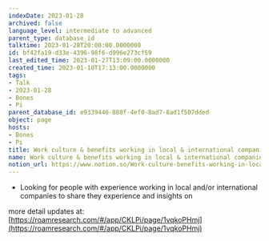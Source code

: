 ```yaml
---
indexDate: 2023-01-28
archived: false
language_level: intermediate to advanced
parent_type: database_id
talktime: 2023-01-28T20:00:00.0000000
id: bf42fa19-d33e-4396-98f6-d996e273cf59
last_edited_time: 2023-01-27T13:09:00.0000000
created_time: 2023-01-10T17:13:00.0000000
tags:
- Talk
- 2023-01-28
- Bones
- Pi
parent_database_id: e9339446-880f-4ef0-8ad7-8ad1f507dded
object: page
hosts:
- Bones
- Pi
title: Work culture & benefits working in local & international companies
name: Work culture & benefits working in local & international companies
notion_url: https://www.notion.so/Work-culture-benefits-working-in-local-international-companies-bf42fa19d33e439698f6d996e273cf59
---
```


   - Looking for people with experience working in local and/or international companies to share they experience and insights on

more detail updates at:
[https://roamresearch.com/#/app/CKLPi/page/1vqkoPHmj](https://roamresearch.com/#/app/CKLPi/page/1vqkoPHmj)

























